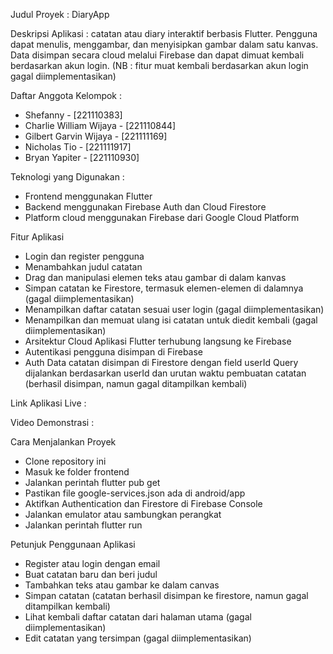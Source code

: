Judul Proyek : DiaryApp

Deskripsi Aplikasi : catatan atau diary interaktif berbasis Flutter. 
Pengguna dapat menulis, menggambar, dan menyisipkan gambar dalam satu kanvas. 
Data disimpan secara cloud melalui Firebase dan dapat dimuat kembali berdasarkan akun login. (NB : fitur muat kembali berdasarkan akun login gagal diimplementasikan)

Daftar Anggota Kelompok : 
- Shefanny - [221110383]
- Charlie William Wijaya - [221110844]
- Gilbert Garvin Wijaya - [221111169]
- Nicholas Tio - [221111917]
- Bryan Yapiter - [221110930]

Teknologi yang Digunakan : 
- Frontend menggunakan Flutter
- Backend menggunakan Firebase Auth dan Cloud Firestore
- Platform cloud menggunakan Firebase dari Google Cloud Platform

Fitur Aplikasi
- Login dan register pengguna
- Menambahkan judul catatan
- Drag dan manipulasi elemen teks atau gambar di dalam kanvas
- Simpan catatan ke Firestore, termasuk elemen-elemen di dalamnya (gagal diimplementasikan)
- Menampilkan daftar catatan sesuai user login (gagal diimplementasikan)
- Menampilkan dan memuat ulang isi catatan untuk diedit kembali (gagal diimplementasikan)
- Arsitektur Cloud Aplikasi Flutter terhubung langsung ke Firebase
- Autentikasi pengguna disimpan di Firebase
- Auth Data catatan disimpan di Firestore dengan field userId Query dijalankan berdasarkan userId dan urutan waktu pembuatan catatan (berhasil disimpan, namun gagal ditampilkan kembali)

Link Aplikasi Live : 

Video Demonstrasi : 


Cara Menjalankan Proyek
- Clone repository ini
- Masuk ke folder frontend
- Jalankan perintah flutter pub get
- Pastikan file google-services.json ada di android/app
- Aktifkan Authentication dan Firestore di Firebase Console
- Jalankan emulator atau sambungkan perangkat
- Jalankan perintah flutter run

Petunjuk Penggunaan Aplikasi
- Register atau login dengan email
- Buat catatan baru dan beri judul
- Tambahkan teks atau gambar ke dalam canvas
- Simpan catatan (catatan berhasil disimpan ke firestore, namun gagal ditampilkan kembali)
- Lihat kembali daftar catatan dari halaman utama (gagal diimplementasikan)
- Edit catatan yang tersimpan (gagal diimplementasikan)

